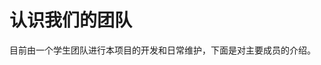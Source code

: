 <script setup>
import { VPTeamMembers } from 'vitepress/theme'

const members = [
  {
    avatar: 'https://avatars.githubusercontent.com/u/81922999?v=4',
    name: '张洪浩',
    title: 'Creator',
    org: 'BF-Teams',
    orgLink: 'https://github.com/BF-Teams/',
    desc: '技术架构、文档维护和组件开发',
    links: [
      { icon: 'github', link: 'https://github.com/Barry-Flynn' },
      { icon: 'mastodon', link: 'https://blog.meta-code.top/' },
      { icon: 'youtube', link: 'https://space.bilibili.com/349963315' },
    ],
    sponsor: 'https://blog.meta-code.top/Reward-list/',
  },
  {
    avatar: 'https://avatars.githubusercontent.com/u/99073745?v=4',
    name: '张中秋',
    title: 'Developer',
    desc: '参与组件库的开发',
    links: [
      { icon: 'github', link: 'https://github.com/sleep-earily' },
    ]
  },
  {
    avatar: 'https://avatars.githubusercontent.com/u/80016783?v=4',
    name: '邱钧茂',
    title: 'Developer',
    desc: '参与组件库的开发',
    links: [
      { icon: 'github', link: 'https://github.com/Eternal-rr' },
    ]
  },
  // {
  //   avatar: 'https://avatars.githubusercontent.com/u/106507183?v=4',
  //   name: '张玉婷',
  //   title: 'Developer',
  //   desc: '参与组件库的开发',
  //   links: [
  //     { icon: 'github', link: 'https://github.com/99999521' },
  //   ]
  // },
  // {
  //   avatar: 'https://avatars.githubusercontent.com/u/111298893?v=4',
  //   name: '张宇晨',
  //   title: 'Developer',
  //   desc: '参与组件库的开发',
  //   links: [
  //     { icon: 'github', link: 'https://github.com/zychhh000' },
  //   ]
  // },
  // {
  //   avatar: 'https://avatars.githubusercontent.com/u/97940554?v=4',
  //   name: '解睿',
  //   title: 'Developer',
  //   desc: '参与组件库的开发',
  //   links: [
  //     { icon: 'github', link: 'https://github.com/sherry-thanks' },
  //   ]
  // }
]
</script>


# 认识我们的团队

目前由一个学生团队进行本项目的开发和日常维护，下面是对主要成员的介绍。

<VPTeamMembers size="small" :members="members" />

